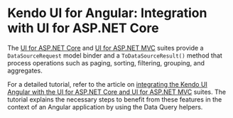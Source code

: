 # Kendo UI for Angular: Integration with UI for ASP.NET Core  

The [UI for ASP.NET Core](http://www.telerik.com/aspnet-core-ui) and [UI for ASP.NET MVC](http://www.telerik.com/aspnet-mvc) suites provide a `DataSourceRequest` model binder and a `ToDataSourceResult()` method that process operations such as paging, sorting, filtering, grouping, and aggregates.

For a detailed tutorial, refer to the article on [integrating the Kendo UI Angular with the UI for ASP.NET Core and UI for ASP.NET MVC](http://www.telerik.com/kendo-angular-ui/components/dataquery/mvc-integration/) suites. The tutorial explains the necessary steps to benefit from these features in the context of an Angular application by using the Data Query helpers.
